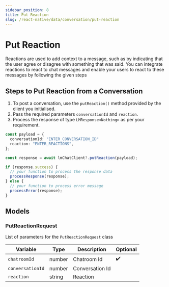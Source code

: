 ```yaml
---
sidebar_position: 8
title: Put Reaction
slug: /react-native/data/conversation/put-reaction
---
```


# Put Reaction

Reactions are used to add context to a message, such as by indicating that the user agree or disagree with something that was said. You can integrate reactions to react to chat messages and enable your users to react to these messages by following the given steps

## Steps to Put Reaction from a Conversation

1. To post a conversation, use the `putReaction()` method provided by the client you initialised.
2. Pass the required parameters `conversationId` and `reaction`.
3. Process the response of type `LMResponse<Nothing>` as per your requirement.

```ts
const payload = {
  conversationId: "ENTER_CONVERSATION_ID"
  reaction: "ENTER_REACTIONS",
};

const response = await lmChatClient?.putReaction(payload);

if (response.success) {
  // your function to process the response data
  processResponse(response);
} else {
  // your function to process error message
  processError(response);
}
```

## Models

### PutReactionRequest

List of parameters for the `PutReactionRequest` class

| Variable         | Type   | Description     | Optional           |
| ---------------- | ------ | --------------- | ------------------ |
| `chatroomId`     | number | Chatroom Id     | :heavy_check_mark: |
| `conversationId` | number | Conversation Id |                    |
| `reaction`       | string | Reaction        |                    |
